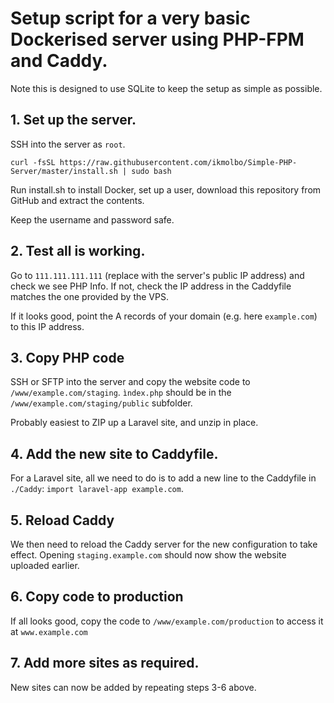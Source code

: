 # Setup script for a very basic Dockerised server using PHP-FPM and Caddy.

Note this is designed to use SQLite to keep the setup as simple as possible.

## 1. Set up the server.

SSH into the server as `root`.

`curl -fsSL https://raw.githubusercontent.com/ikmolbo/Simple-PHP-Server/master/install.sh | sudo bash`

Run install.sh to install Docker, set up a user, download this repository from GitHub and extract the contents.

Keep the username and password safe.

## 2. Test all is working.

Go to `111.111.111.111` (replace with the server's public IP address) and check we see PHP Info. If not, check the IP address in the Caddyfile matches the one provided by the VPS.

If it looks good, point the A records of your domain (e.g. here `example.com`) to this IP address.

## 3. Copy PHP code

SSH or SFTP into the server and copy the website code to `/www/example.com/staging`. `ìndex.php` should be in the `/www/example.com/staging/public` subfolder.

Probably easiest to ZIP up a Laravel site, and unzip in place.

## 4. Add the new site to Caddyfile.

For a Laravel site, all we need to do is to add a new line to the Caddyfile in `./Caddy`: `import laravel-app example.com`. 

## 5. Reload Caddy

We then need to reload the Caddy server for the new configuration to take effect. Opening `staging.example.com` should now show the website uploaded earlier.

## 6. Copy code to production

If all looks good, copy the code to `/www/example.com/production` to access it at `www.example.com`

## 7. Add more sites as required.

New sites can now be added by repeating steps 3-6 above.